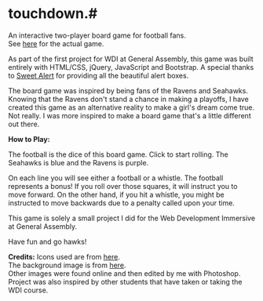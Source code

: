 # touchdown.#
An interactive two-player board game for football fans.
<br>See <a href="http://cynhw.github.io/wdi-project-1/">here</a> for the actual game.

As part of the first project for WDI at General Assembly, this game was built entirely with HTML/CSS, jQuery, JavaScript and Bootstrap. A special thanks to <a href="http://t4t5.github.io/sweetalert/">Sweet Alert</a> for providing all the beautiful alert boxes.

The board game was inspired by being fans of the Ravens and Seahawks. Knowing that the Ravens don't stand a chance in making a playoffs, I have created this game as an alternative reality to make a girl's dream come true. Not really. I was more inspired to make a board game that's a little different out there.

<b>How to Play:</b>

The football is the dice of this board game. Click to start rolling. The Seahawks is blue and the Ravens is purple.

On each line you will see either a football or a whistle. The football represents a bonus! If you roll over those squares, it will instruct you to move forward. On the other hand, if you hit a whistle, you might be instructed to move backwards due to a penalty called upon your time.

This game is solely a small project I did for the Web Development Immersive at General Assembly.

Have fun and go hawks!

<b>Credits:</b>
Icons used are from <a href="https://www.iconfinder.com/">here</a>.
<br>The background image is from <a href="http://q13fox.com/2015/01/19/seahawks-12th-man-flag-tattered-but-flying-over-space-needle/">here</a>.
<br>Other images were found online and then edited by me with Photoshop.
<br>Project was also inspired by other students that have taken or taking the WDI course.
